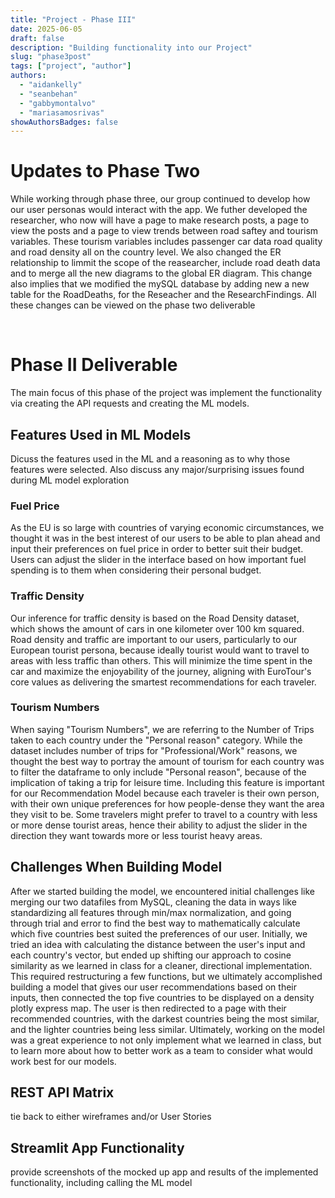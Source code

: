 ```yaml
---
title: "Project - Phase III"
date: 2025-06-05
draft: false
description: "Building functionality into our Project"
slug: "phase3post"
tags: ["project", "author"]
authors:
  - "aidankelly"
  - "seanbehan"
  - "gabbymontalvo"
  - "mariasamosrivas"
showAuthorsBadges: false
---
```


# Updates to Phase Two
While working through phase three, our group continued to develop how our user personas would interact with the app. We futher developed the researcher, who now will have a page to make research posts, a page to view the posts and a page to view trends between road saftey and tourism variables. These tourism variables includes passenger car data road quality and road density all on the country level. We also changed the ER relationship to limmit the scope of the reasearcher, include road death data and to merge all the new diagrams to the global ER diagram. This change also implies that we modified the mySQL database by adding new a new table for the RoadDeaths, for the Reseacher and the ResearchFindings. All these changes can be viewed on the phase two deliverable

 <br>

# Phase II Deliverable
The main focus of this phase of the project was implement the functionality via creating the API requests and creating the ML models. 

## Features Used in ML Models
Dicuss the features used in the ML and a reasoning as to why those features were selected. Also discuss any major/surprising issues found during ML model exploration

### Fuel Price 
As the EU is so large with countries of varying economic circumstances, we thought it was in the best interest of our users to be able to plan ahead and input their preferences on fuel price in order to better suit their budget. Users can adjust the slider in the interface based on how important fuel spending is to them when considering their personal budget. 

### Traffic Density
Our inference for traffic density is based on the Road Density dataset, which shows the amount of cars in one kilometer over 100 km squared. Road density and traffic are important to our users, particularly to our European tourist persona, because ideally tourist would want to travel to areas with less traffic than others. This will minimize the time spent in the car and maximize the enjoyability of the journey, aligning with EuroTour's core values as delivering the smartest recommendations for each traveler. 

### Tourism Numbers
When saying "Tourism Numbers", we are referring to the Number of Trips taken to each country under the "Personal reason" category. While the dataset includes number of trips for "Professional/Work" reasons, we thought the best way to portray the amount of tourism for each country was to filter the dataframe to only include "Personal reason", because of the implication of taking a trip for leisure time. Including this feature is important for our Recommendation Model because each traveler is their own person, with their own unique preferences for how people-dense they want the area they visit to be. Some travelers might prefer to travel to a country with less or more dense tourist areas, hence their ability to adjust the slider in the direction they want towards more or less tourist heavy areas.

## Challenges When Building Model
After we started building the model, we encountered initial challenges like merging our two datafiles from MySQL, cleaning the data in ways like standardizing all features through min/max normalization, and going through trial and error to find the best way to mathematically calculate which five countries best suited the preferences of our user. Initially, we tried an idea with calculating the distance between the user's input and each country's vector, but ended up shifting our approach to cosine similarity as we learned in class for a cleaner, directional implementation. This required restructuring a few functions, but we ultimately accomplished building a model that gives our user recommendations based on their inputs, then connected the top five countries to be displayed on a density plotly express map. The user is then redirected to a page with their recommended countries, with the darkest countries being the most similar, and the lighter countries being less similar. Ultimately, working on the model was a great experience to not only implement what we learned in class, but to learn more about how to better work as a team to consider what would work best for our models.

## REST API Matrix
tie back to either wireframes and/or User Stories

## Streamlit App Functionality
provide screenshots of the mocked up app and results of the implemented
functionality, including calling the ML model

